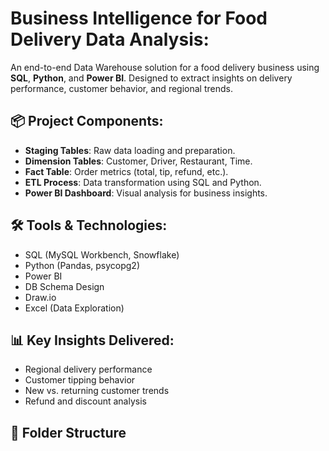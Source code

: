 # Business Intelligence for Food Delivery Data Analysis:
An end-to-end Data Warehouse solution for a food delivery business using **SQL**, **Python**, and **Power BI**. Designed to extract insights on delivery performance, customer behavior, and regional trends.

## 📦 Project Components:
- **Staging Tables**: Raw data loading and preparation.
- **Dimension Tables**: Customer, Driver, Restaurant, Time.
- **Fact Table**: Order metrics (total, tip, refund, etc.).
- **ETL Process**: Data transformation using SQL and Python.
- **Power BI Dashboard**: Visual analysis for business insights.

## 🛠️ Tools & Technologies:
- SQL (MySQL Workbench, Snowflake)
- Python (Pandas, psycopg2)
- Power BI
- DB Schema Design
- Draw.io
- Excel (Data Exploration)

## 📊 Key Insights Delivered:
- Regional delivery performance
- Customer tipping behavior
- New vs. returning customer trends
- Refund and discount analysis

## 📁 Folder Structure



